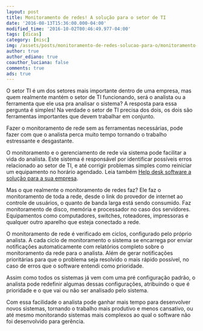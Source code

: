```yaml
---
layout: post
title: Monitoramento de redes! A solução para o setor de TI
date: '2016-08-13T15:36:00.000-04:00'
modified_time: '2016-10-02T00:46:49.977-04:00'
tags: [dicas]
category: [misc]
img: /assets/posts/monitoramento-de-redes-solucao-para-o/monitoramento-de-redes-solucao-para-o.jpg
author: true
author_ediano: true
coauthor_luciana: false
comments: true
ads: true
---
```


O setor TI é um dos setores mais importante dentro de uma empresa, mas quem realmente mantém o setor de TI funcionando, será o analista ou a ferramenta que ele usa pra analisar o sistema? A resposta para essa pergunta é simples! Na verdade o setor de TI precisa dos dois, os dois são ferramentas importantes que devem trabalhar em conjunto.

Fazer o monitoramento de rede sem as ferramentas necessárias, pode fazer com que o analista perca muito tempo tornando o trabalho estressante e desgastante.

O monitoramento e o gerenciamento de rede via sistema pode facilitar a vida do analista. Este sistema é responsável por identificar possíveis erros relacionado ao setor de TI, e até corrigir problemas simples como reiniciar um equipamento no horário agendado. Leia também <a href="http://www.insideblock.com/posts/help-desk-software-solucao-para-sua.html" target="_blank">Help desk software a solução para a sua empresa</a>.

Mas o que realmente o monitoramento de redes faz? Ele faz o monitoramento de toda a rede, desde o link do provedor de internet ao controle de usuários, o quanto de banda larga está sendo consumido. Faz monitoramento de disco, memória e processador no caso dos servidores. Equipamentos como computadores, switches, roteadores, impressoras e qualquer outro aparelho que esteja conectado a rede.

O monitoramento de rede é verificado em ciclos, configurado pelo próprio analista. A cada ciclo de monitoramento o sistema se encarrega por enviar notificações automaticamente com relatórios completo sobre o monitoramento da rede para o analista. Além de gerar notificações prioritárias para que o problema seja resolvido o mais rápido possível, no caso de erros que o software entendi como prioridade.

Assim como todos os sistemas já vem com uma pré configuração padrão, o analista pode redefinir algumas dessas configurações, atribuindo o que é prioridade e o que vai ou não ser analisado pelo sistema.

Com essa facilidade o analista pode ganhar mais tempo para desenvolver novos sistemas, tornando o trabalho mais produtivo e menos cansativo, ou até mesmo monitorando sistemas mais complexos ao qual o software não foi desenvolvido para gerência.